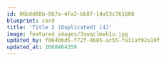 ```yaml
---
id: 06b6d68b-067a-4fa2-bb87-14a53c761680
blueprint: card
title: 'Title 2 (Duplicated) (4)'
image: featured_images/3swqclmxh1u.jpg
updated_by: f064bbd5-f72f-4685-ac55-fa31af92a19f
updated_at: 1668464359
---
```

